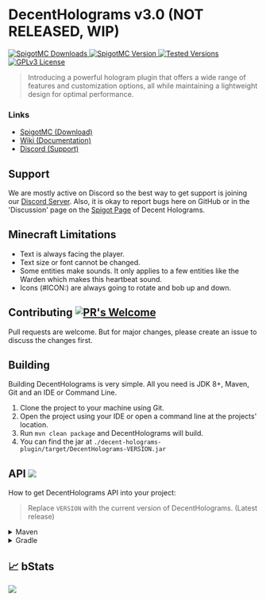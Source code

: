 # DecentHolograms v3.0 (NOT RELEASED, WIP)
[![SpigotMC Downloads](https://img.shields.io/spiget/downloads/96927?label=Downloads) 
![SpigotMC Version](https://img.shields.io/spiget/version/96927?label=Release) 
![Tested Versions](https://img.shields.io/spiget/tested-versions/96927?label=Supports)](https://www.spigotmc.org/resources/96927/) 
[![GPLv3 License](https://img.shields.io/badge/License-GPL%20v3-yellow.svg)](https://opensource.org/licenses/)
> Introducing a powerful hologram plugin that offers a wide range of features and customization options, 
> all while maintaining a lightweight design for optimal performance.

### Links
- [SpigotMC (Download)](https://www.spigotmc.org/resources/96927/)
- [Wiki (Documentation)](https://wiki.decentholograms.eu/)
- [Discord (Support)](https://discord.decentsoftware.eu/)

## Support
We are mostly active on Discord so the best way to get support is joining our [Discord Server](https://discord.decentsoftware.eu). 
Also, it is okay to report bugs here on GitHub or in the 'Discussion' page on the [Spigot Page](https://decentholograms.eu) of Decent Holograms.

## Minecraft Limitations
- Text is always facing the player.
- Text size or font cannot be changed.
- Some entities make sounds. It only applies to a few entities like the Warden which makes this heartbeat sound.
- Icons (#ICON:) are always going to rotate and bob up and down.

## Contributing [![PR's Welcome](https://img.shields.io/badge/PRs-welcome-brightgreen.svg?style=flat)](http://makeapullrequest.com)
Pull requests are welcome. But for major changes, please create an issue to discuss the changes first.

## Building
Building DecentHolograms is very simple. All you need is JDK 8+, Maven, Git and an IDE or Command Line.

1. Clone the project to your machine using Git.
2. Open the project using your IDE or open a command line at the projects' location.
3. Run `mvn clean package` and DecentHolograms will build.
4. You can find the jar at `./decent-holograms-plugin/target/DecentHolograms-VERSION.jar`

## API [![](https://jitpack.io/v/decentsoftware-eu/decentholograms.svg)](https://jitpack.io/#decentsoftware-eu/decentholograms)
How to get DecentHolograms API into your project:

> Replace `VERSION` with the current version of DecentHolograms. (Latest release)

<details>
<summary>Maven</summary>

```xml
<repositories>
    <repository>
        <id>jitpack.io</id>
        <url>https://jitpack.io</url>
    </repository>
</repositories>

<dependencies>
    <dependency>
        <groupId>com.github.decentsoftware-eu</groupId>
        <artifactId>decentholograms</artifactId>
        <version>VERSION</version>
        <scope>provided</scope>
    </dependency>
</dependencies>
```
</details>

<details>
<summary>Gradle</summary>

```groovy
repositories {
    maven { url 'https://jitpack.io' }
}

dependencies {
    compileOnly 'com.github.decentsoftware-eu:decentholograms:VERSION'
}
```
</details>

## 📈 bStats
[![](https://bstats.org/signatures/bukkit/DecentHolograms.svg)](https://bstats.org/plugin/bukkit/DecentHolograms)
